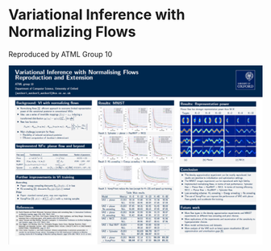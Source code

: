 # Variational Inference with Normalizing Flows 
Reproduced by ATML Group 10

![poster](./pics/poster.png)
